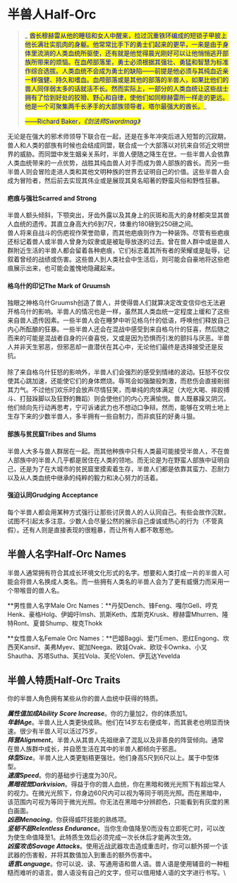 # 半兽人Half-Orc

> &#x20;_    <mark style="color:blue;">酋长穆赫雷从他的睡毯和女人中醒来，拉过沉重铁环编成的短锁子甲披上他长满壮实肌肉的身躯。他常常比手下的勇士们起来的更早，一来是由于身体里流淌的人类血统所驱使，还有就是他觉得晨光刚好可以让他悄悄逃开部族所带来的烦恼。在血颅部落里，勇士必须根据其强壮、勇猛和智慧为标准作综合选拔。人类血统不会成为勇士的缺陷——前提是他必须与其纯血近亲一样强健、持久和嗜血。血颅部落或是其他的部落的半兽人，如果比他们的兽人同伴弱太多的话就活不长。然而实际上，一部分的人类血统让这些战士拥有了恰到好处的狡猾、野心和自律，使他们如同穆赫雷所一样走的更远。他是一个可聚集两千长矛手的大部族领导者，塔尔最强大的酋长。</mark>_
>
> _<mark style="color:blue;">——</mark>_<mark style="color:blue;">Richard Baker</mark>_<mark style="color:blue;">，《剑法师Swordmag》</mark>_

&#x20;   无论是在强大的邪术师领导下联合在一起，还是在多年冲突后进入短暂的沉寂期，兽人和人类的部族有时候也会结成同盟，联合成一个大部落以对抗来自邻近文明世界的威胁。而同盟中发生姻亲关系时，半兽人便随之降生在世。一些半兽人会依靠人类血统带来的一点优势，战胜其纯血兽人对手而成为兽人部族的酋长。而另一些半兽人则会冒险走进人类和其他文明种族的世界去证明自己的价值。这些半兽人会成为冒险者，然后前去实现其伟业或是展现其臭名昭著的野蛮风俗和野性狂暴。

#### **疤痕与强壮Scarred and Strong**

&#x20;   半兽人额头倾斜，下颚突出，牙齿外露以及其身上的灰斑和高大的身材都突显其兽人血统的遗传。其直立身高大约6到7尺，体重约180磅到250磅之间。\
&#x20;   兽人将来自战斗的伤疤视作荣誉勋章，而其他疤痕则作为一种装饰。尽管有些疤痕还标记着兽人或半兽人曾身为奴隶或是被耻辱放逐的过去。曾在兽人群中或是兽人群附近生活的半兽人都会留着各种疤痕，它们标志着其所有者的荣耀或是耻辱，记叙着曾经的战绩或伤害。这些兽人到人类社会中生活后，则可能会自豪地将这些疤痕展示出来，也可能会羞愧地隐藏起来。

#### **格乌什的印记The Mark of Gruumsh**

&#x20;   独眼之神格乌什Gruumsh创造了兽人，并使得兽人们就算决定改变信仰也无法避开格乌什的影响。半兽人的情况也是一样，虽然其人类血统一定程度上缓和了这些来自兽人遗传因素。一些半兽人会在睡梦中听见格乌什的低语，呼唤他们释放自己内心所酝酿的狂暴。一些半兽人还会在混战中感受到来自格乌什的狂喜，然后随之而来的可能是混战者自身的兴奋喜悦，又或是因为恐惧而引发的颤抖与厌恶。半兽人并非天生邪恶，但邪恶却一直潜伏在其心中，无论他们最终是选择接受还是反抗。\
\
&#x20;   除了来自格乌什狂怒的影响外，半兽人们会强烈的感受到情绪的波动。狂怒不仅仅使其心跳加速，还能使它们的身体燃烧。辱骂会如强酸般刺激，而悲伤会直接削弱其力气。不过他们欢乐时会放声尽情狂笑，而单纯的肉体满足（大吃大喝、摔跤搏斗、打鼓跺脚以及狂野的舞蹈）则会使他们的内心充满愉悦。兽人既暴躁又阴沉，他们倾向先行动再思考，宁可诉诸武力也不想动口争辩。然而，能够在文明土地上生存下来的少数半兽人，多半拥有一些自制力，而非疯狂的好勇斗狠。

#### **部族与贫民窟Tribes and Slums**

&#x20;   半兽人大多与兽人群居在一起。而其他种族中只有人类最可能接受半兽人，不在兽人部族中的半兽人几乎都是居住在人类的领地。而无论是为在野蛮人部族中证明自己，还是为了在大城市的贫民窟里摸索着生存，半兽人们都是依靠其蛮力、忍耐力以及从人类血统中继承的纯粹的毅力和决心努力的活着。

#### **强迫认同Grudging Acceptance**

&#x20;   每个半兽人都会用某种方式强行让那些讨厌兽人的人认同自己。有些会故作沉默，试图不引起太多注意。少数人会尽量公然的展示自己虔诚或热心的行为（不管真假）。还有人则是直接表现的很粗暴，而让所有人都不敢惹他。

## **半兽人名字Half-Orc Names**

&#x20;   半兽人通常拥有符合其成长环境文化形式的名字。想要和人类打成一片的半兽人可能会将兽人名换成人类名。而一些拥有人类名的半兽人会为了更有威慑力而采用一个带喉音的兽人名。

**男性兽人名字Male Orc Names：**丹契Dench、锋Feng、嘎尔Gell、哼克Henk、豪格Holg、伊姆吁Imsh、凯斯Keth、库斯克Krusk、穆赫雷Mhurren、隆特Ront、夏普Shump、梭克Thokk

**女性兽人名Female Orc Names：**巴姬Baggi、爱门Emen、恩红Engong、坎西芙Kansif、美弗Myev、妮加Neega、欧娃Ovak、欧玟卡Ownka、小叉Shautha、苏塔Sutha、芙拉Vola、芙伦Volen、伊瓦达Yevelda

## **半兽人特质Half-Orc Traits**

&#x20;   你的半兽人角色拥有某些从你的兽人血统中获得的特质。

&#x20; _**属性值加成Ability Score Increase**_。你的力量加2，你的体质加1。\
&#x20; _**年龄Age**_。半兽人比人类更快成熟。他们在14岁左右便成年，而其衰老也明显而快速。很少有半兽人可以活过75岁。\
&#x20; _**阵营Alignment**_。半兽人从其兽人先祖继承了混乱以及非善良的阵营倾向。通常在兽人族群中成长，并自愿生活在其中的半兽人都倾向于邪恶。\
&#x20; _**体型Size**_。半兽人比人类更魁梧更强壮。他们身高5尺到6尺以上。属于中型体型。\
&#x20; _**速度Speed**_。你的基础步行速度为30尺。\
&#x20; _**黑暗视觉Darkvision**_。得益于你的兽人血统，你在黑暗和微光光照下有超出常人的视力。在微光光照下，你身边60尺内可以视为等同于明亮光照。而在黑暗中，该范围内可视为等同于微光光照。你无法在黑暗中分辨颜色，只能看到有灰度的黑白画面。\
&#x20; _**凶恶Menacing**_。你获得威吓技能的熟练项。\
&#x20; _**坚韧不屈Relentless Endurance**_。当你生命值降至0而没有立即死亡时，可以改为使生命值降至1。此特质生效后必须完成一次长休后才能再次生效。\
&#x20; _**凶蛮攻击Savage Attacks**_。使用近战武器攻击造成重击时，你可以额外掷一个该武器的伤害骰，并将其数值加入到重击的额外伤害中。\
&#x20; _**语言Language**_。你可以说、读、写通用语和兽人语。兽人语是使用辅音的一种粗糙而难听的语言。兽人语没有自己的文字，但可以借用矮人语的文字进行书写。\
